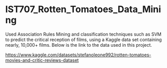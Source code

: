 # IST707_Rotten_Tomatoes_Data_Mining

Used Association Rules Mining and classification techniques such as SVM to predict the critical reception of films, using a Kaggle data set containing nearly, 10,000+ films. Below is the link to the data used in this project.

https://www.kaggle.com/datasets/stefanoleone992/rotten-tomatoes-movies-and-critic-reviews-dataset
